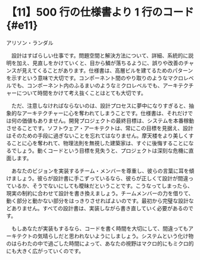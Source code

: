 # 【11】500 行の仕様書より 1 行のコード{#e11}

<div class="author">アリソン・ランダル</div>

　設計はすばらしい仕事です。問題空間と解決方法について、詳細、系統的に説明を加え、見直しをかけていくと、目から鱗が落ちるように、誤りや改善のチャンスが見えてくることがあります。仕様書は、高層ビルを建てるためのパターンを示すという意味で大切です。コンポーネント間のやり取りのようなマクロレベルでも、コンポーネント内のふるまいのようなミクロレベルでも、アーキテクチャーについて時間をかけて考え抜くことはとても大切です。

　ただ、注意しなければならないのは、設計プロセスに夢中になりすぎると、抽象的なアーキテクチャーに心を奪われてしまうことです。仕様書は、それだけでは何の価値もありません。開発プロジェクトの最終目標は、システムを本番稼動させることです。ソフトウェア・アーキテクトは、常にこの目標を見据え、設計はそのための手段に過ぎないことを忘れてはなりません。摩天楼をより美しくすることに心を奪われて、物理法則を無視した建築家は、すぐに後悔することになるでしょう。動くコードという目標を見失うと、プロジェクトは深刻な危機に直面します。

　あなたのビジョンを実装するチーム・メンバーを尊重し、彼らの言葉に耳を傾けましょう。彼らが設計書に手こずっているなら、彼らが正しくて設計が間違っているか、そうでないにしても曖昧だということです。こうなってしまったら、現実の制約に合わせて設計を書き換えましょう。チームメンバーの力を借りて、動く部分と動かない部分をはっきりさせればよいのです。最初から完璧な設計などありません。すべての設計書は、実装しながら書き直していく必要があるのです。

　もしあなたが実装もするなら、コードを書く時間を大切にして、間違ってもアーキテクトの気晴らしだと思われないようにしましょう。システムという化け物のはらわたの中で過ごした時間によって、あなたの視野はマクロ的にもミクロ的にも大きく広がっていくのです。
